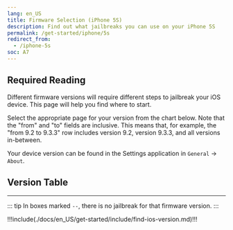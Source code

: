 ```yaml
---
lang: en_US
title: Firmware Selection (iPhone 5S)
description: Find out what jailbreaks you can use on your iPhone 5S
permalink: /get-started/iphone/5s
redirect_from:
  - /iphone-5s
soc: A7
---
```


## Required Reading

Different firmware versions will require different steps to jailbreak your iOS device. This page will help you find where to start.

Select the appropriate page for your version from the chart below. Note that the "from" and "to" fields are inclusive. This means that, for example, the "from 9.2 to 9.3.3" row includes version 9.2, version 9.3.3, and all versions in-between.

Your device version can be found in the Settings application in `General` -> `About`.

## Version Table

<versionTable soc="7" :minVer="[7,0,0]" :maxVer="[12,5,5]"/>

---

::: tip
In boxes marked `--`, there is no jailbreak for that firmware version.
:::

!!!include(./docs/en_US/get-started/include/find-ios-version.md)!!!

